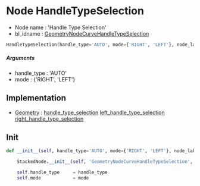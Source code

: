 # Node HandleTypeSelection

- Node name : 'Handle Type Selection'
- bl_idname : [GeometryNodeCurveHandleTypeSelection](https://docs.blender.org/api/current/bpy.types.{bl_idname}.html)


``` python
HandleTypeSelection(handle_type='AUTO', mode={'RIGHT', 'LEFT'}, node_label=None, node_color=None)
```
##### Arguments

- handle_type : 'AUTO'
- mode : {'RIGHT', 'LEFT'}

## Implementation

- [Geometry](/docs/GeoNodes/Geometry.md) : [handle_type_selection](/docs/GeoNodes/Geometry.md#handle_type_selection) [left_handle_type_selection](/docs/GeoNodes/Geometry.md#left_handle_type_selection) [right_handle_type_selection](/docs/GeoNodes/Geometry.md#right_handle_type_selection)

## Init

``` python
def __init__(self, handle_type='AUTO', mode={'RIGHT', 'LEFT'}, node_label=None, node_color=None):

    StackedNode.__init__(self, 'GeometryNodeCurveHandleTypeSelection', node_label=node_label, node_color=node_color)

    self.handle_type     = handle_type
    self.mode            = mode
```
